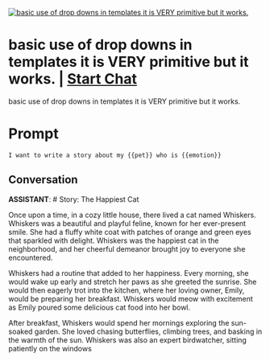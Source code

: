 
[![basic use of drop downs in templates it is VERY primitive but it works. ](https://flow-prompt-covers.s3.us-west-1.amazonaws.com/icon/futuristic/futu_6.png)](https://gptcall.net/chat.html?data=%7B%22contact%22%3A%7B%22id%22%3A%220kpnlaNKrSyrENLMeeWFY%22%2C%22flow%22%3Atrue%7D%7D)
# basic use of drop downs in templates it is VERY primitive but it works.  | [Start Chat](https://gptcall.net/chat.html?data=%7B%22contact%22%3A%7B%22id%22%3A%220kpnlaNKrSyrENLMeeWFY%22%2C%22flow%22%3Atrue%7D%7D)
basic use of drop downs in templates it is VERY primitive but it works. 

# Prompt

```
I want to write a story about my {{pet}} who is {{emotion}}
```

## Conversation

**ASSISTANT**: # Story: The Happiest Cat



Once upon a time, in a cozy little house, there lived a cat named Whiskers. Whiskers was a beautiful and playful feline, known for her ever-present smile. She had a fluffy white coat with patches of orange and green eyes that sparkled with delight. Whiskers was the happiest cat in the neighborhood, and her cheerful demeanor brought joy to everyone she encountered.



Whiskers had a routine that added to her happiness. Every morning, she would wake up early and stretch her paws as she greeted the sunrise. She would then eagerly trot into the kitchen, where her loving owner, Emily, would be preparing her breakfast. Whiskers would meow with excitement as Emily poured some delicious cat food into her bowl.



After breakfast, Whiskers would spend her mornings exploring the sun-soaked garden. She loved chasing butterflies, climbing trees, and basking in the warmth of the sun. Whiskers was also an expert birdwatcher, sitting patiently on the windows


